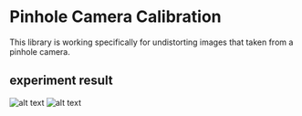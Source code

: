 # Pinhole Camera Calibration
This library is working specifically for undistorting images that taken from a pinhole camera.

## experiment result
![alt text](https://github.com/ZhangAoCanada/Camera-Undistortion/tree/master/testimages/input/tstimg8.jpg)
![alt text](https://github.com/ZhangAoCanada/Camera-Undistortion/tree/master/testimages/output/0.jpg)
